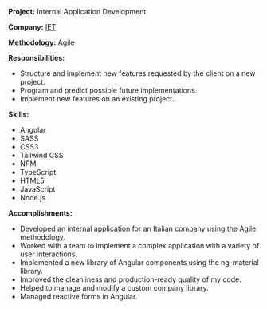 **Project:** Internal Application Development

**Company:** [IET](https://www.iet.it/)

**Methodology:** Agile

**Responsibilities:**

* Structure and implement new features requested by the client on a new project.
* Program and predict possible future implementations.
* Implement new features on an existing project.

**Skills:**

* Angular
* SASS
* CSS3
* Tailwind CSS
* NPM
* TypeScript
* HTML5
* JavaScript
* Node.js

**Accomplishments:**

* Developed an internal application for an Italian company using the Agile methodology.
* Worked with a team to implement a complex application with a variety of user interactions.
* Implemented a new library of Angular components using the ng-material library.
* Improved the cleanliness and production-ready quality of my code.
* Helped to manage and modify a custom company library.
* Managed reactive forms in Angular.